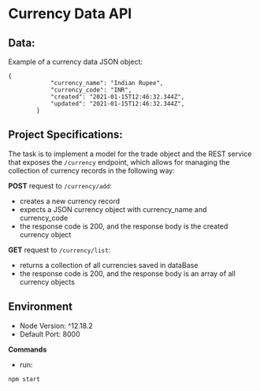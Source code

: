 # Currency Data API

## Data:

Example of a currency data JSON object:

```
{
            "currency_name": "Indian Rupee",
            "currency_code": "INR",
            "created": "2021-01-15T12:46:32.344Z",
            "updated": "2021-01-15T12:46:32.344Z",
        }
```

## Project Specifications:

The task is to implement a model for the trade object and the REST service that exposes the `/currency` endpoint, which allows for managing the collection of currency records in the following way:

**POST** request to `/currency/add`:

- creates a new currency record
- expects a JSON currency object with currency_name and currency_code
- the response code is 200, and the response body is the created currency object

**GET** request to `/currency/list`:

- returns a collection of all currencies saved in dataBase
- the response code is 200, and the response body is an array of all currency objects

## Environment

- Node Version: ^12.18.2
- Default Port: 8000

**Commands**

- run:

```
npm start
```
